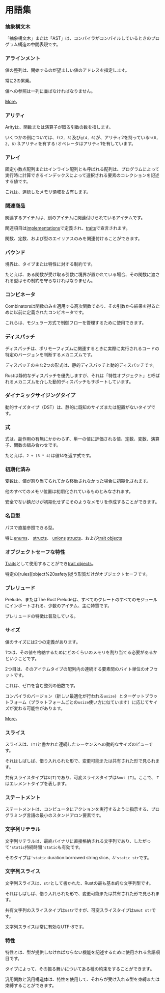 # <!--Glossary--> 用語集

### <!--Abstract Syntax Tree--> 抽象構文木

<!--An 'abstract syntax tree', or 'AST', is an intermediate representation of the structure of the program when the compiler is compiling it.-->
「抽象構文木」または「AST」は、コンパイラがコンパイルしているときのプログラム構造の中間表現です。

### <!--Alignment--> アラインメント

<!--The alignment of a value specifies what addresses values are preferred to start at.-->
値の整列は、開始するのが望ましい値のアドレスを指定します。
<!--Always a power of two.-->
常に2の累乗。
<!--References to a value must be aligned.-->
値への参照は一列に並ばなければなりません。
<!--[More][alignment].-->
[More][alignment]。

### <!--Arity--> アリティ

<!--Arity refers to the number of arguments a function or operator takes.-->
Arityは、関数または演算子が取る引数の数を指します。
<!--For some examples, `f(2, 3)` and `g(4, 6)` have arity 2, while `h(8, 2, 6)` has arity 3. The `!` operator has arity 1.-->
いくつかの例については、`f(2, 3)`及び`g(4, 6)`が、アリティ2を持っている`h(8, 2, 6)` 3.アリティを有する`!`オペレータはアリティ1を有しています。

### <!--Array--> アレイ

<!--An array, sometimes also called a fixed-size array or an inline array, is a value describing a collection of elements, each selected by an index that can be computed at run time by the program.-->
固定小数点配列またはインライン配列とも呼ばれる配列は、プログラムによって実行時に計算できるインデックスによって選択される要素のコレクションを記述する値です。
<!--It occupies a contiguous region of memory.-->
これは、連続したメモリ領域を占有します。

### <!--Associated Item--> 関連商品

<!--An associated item is an item that is associated with another item.-->
関連するアイテムは、別のアイテムに関連付けられているアイテムです。
<!--Associated items are defined in [implementations] and declared in [traits].-->
関連項目は[implementations]で定義され、[traits]で宣言されます。
<!--Only functions, constants, and type aliases can be associated.-->
関数、定数、および型のエイリアスのみを関連付けることができます。

### <!--Bound--> バウンド

<!--Bounds are constraints on a type or trait.-->
境界は、タイプまたは特性に対する制約です。
<!--For example, if a bound is placed on the argument a function takes, types passed to that function must abide by that constraint.-->
たとえば、ある関数が受け取る引数に境界が置かれている場合、その関数に渡される型はその制約を守らなければなりません。

### <!--Combinator--> コンビネータ

<!--Combinators are higher-order functions that apply only functions and earlier defined combinators to provide a result from its arguments.-->
Combinatorsは関数のみを適用する高次関数であり、その引数から結果を得るために以前に定義されたコンビネータです。
<!--They can be used to manage control flow in a modular fashion.-->
これらは、モジュラー方式で制御フローを管理するために使用できます。

### <!--Dispatch--> ディスパッチ

<!--Dispatch is the mechanism to determine which specific version of code is actually run when it involves polymorphism.-->
ディスパッチは、ポリモーフィズムに関連するときに実際に実行されるコードの特定のバージョンを判断するメカニズムです。
<!--Two major forms of dispatch are static dispatch and dynamic dispatch.-->
ディスパッチの主な2つの形式は、静的ディスパッチと動的ディスパッチです。
<!--While Rust favors static dispatch, it also supports dynamic dispatch through a mechanism called 'trait objects'.-->
Rustは静的なディスパッチを優先しますが、それは「特性オブジェクト」と呼ばれるメカニズムを介した動的ディスパッチもサポートしています。

### <!--Dynamically Sized Type--> ダイナミックサイジングタイプ

<!--A dynamically sized type (DST) is a type without a statically known size or alignment.-->
動的サイズタイプ（DST）は、静的に既知のサイズまたは配置がないタイプです。

### <!--Expression--> 式

<!--An expression is a combination of values, constants, variables, operators and functions that evaluate to a single value, with or without side-effects.-->
式は、副作用の有無にかかわらず、単一の値に評価される値、定数、変数、演算子、関数の組み合わせです。

<!--For example, `2 + (3 * 4)` is an expression that returns the value 14.-->
たとえば、`2 + (3 * 4)`は値14を返す式です。

### <!--Initialized--> 初期化済み

<!--A variable is initialized if it has been assigned a value and hasn't since been moved from.-->
変数は、値が割り当てられてから移動されなかった場合に初期化されます。
<!--All other memory locations are assumed to be initialized.-->
他のすべてのメモリ位置は初期化されているものとみなされます。
<!--Only unsafe Rust can create such a memory without initializing it.-->
安全でない錆だけが初期化せずにそのようなメモリを作成することができます。

### <!--Nominal Types--> 名目型

<!--Types that can be referred to by a path directly.-->
パスで直接参照できる型。
<!--Specifically [enums], [structs], [unions], and [trait objects].-->
特に[enums]、 [structs]、 [unions] [structs]、および[trait objects]

### <!--Object Safe Traits--> オブジェクトセーフな特性

<!--[Traits] that can be used as [trait objects].-->
[Traits]として使用することができ[trait objects]。
<!--Only traits that follow specific [rules][object%20safety] are object safe.-->
特定の[rules][object%20safety]従う形質だけがオブジェクトセーフです。

### <!--Prelude--> プレリュード

<!--Prelude, or The Rust Prelude, is a small collection of items -mostly traits -that are imported into every module of every crate.-->
Prelude、またはThe Rust Preludeは、すべてのクレートのすべてのモジュールにインポートされる、少数のアイテム、主に特質です。
<!--The traits in the prelude are pervasive.-->
プレリュードの特徴は普及している。

### <!--Size--> サイズ

<!--The size of a value has two definitions.-->
値のサイズには2つの定義があります。

<!--The first is that it is how much memory must be allocated to store that value.-->
1つは、その値を格納するためにどのくらいのメモリを割り当てる必要があるかということです。

<!--The second is that it is the offset in bytes between successive elements in an array with that item type.-->
2つ目は、そのアイテムタイプの配列内の連続する要素間のバイト単位のオフセットです。

<!--It is a multiple of the alignment, including zero.-->
これは、ゼロを含む整列の倍数です。
<!--The size can change depending on compiler version (as new optimizations are made) and target platform (similar to how `usize` varies per-platform).-->
コンパイラのバージョン（新しい最適化が行われる`usize`）とターゲットプラットフォーム（プラットフォームごとの`usize`使い方に似ています）に応じてサイズが変わる可能性があります。

<!--[More][alignment].-->
[More][alignment]。

### <!--Slice--> スライス

<!--A slice is dynamically-sized view into a contiguous sequence, written as `[T]`.-->
スライスは、`[T]`と書かれた連続したシーケンスへの動的なサイズのビューです。

<!--It is often seen in its borrowed forms, either mutable or shared.-->
それはしばしば、借り入れられた形で、変更可能または共有された形で見られます。
<!--The shared slice type is `&[T]`, while the mutable slice type is `&mut [T]`, where `T` represents the element type.-->
共有スライスタイプは`&[T]`であり、可変スライスタイプは`&mut [T]`。ここで、 `T`はエレメントタイプを表します。

### <!--Statement--> ステートメント

<!--A statement is the smallest standalone element of a programming language that commands a computer to perform an action.-->
ステートメントは、コンピュータにアクションを実行するように指示する、プログラミング言語の最小のスタンドアロン要素です。

### <!--String literal--> 文字列リテラル

<!--A string literal is a string stored directly in the final binary, and so will be valid for the `'static` duration.-->
文字列リテラルは、最終バイナリに直接格納される文字列であり、したがって`'static`持続時間`'static`も有効です。

<!--Its type is `'static` duration borrowed string slice, `&'static str`.-->
そのタイプは`'static` duration borrowed string slice、`&'static str`です。

### <!--String slice--> 文字列スライス

<!--A string slice is the most primitive string type in Rust, written as `str`.-->
文字列スライスは、`str`として書かれた、Rustの最も基本的な文字列型です。
<!--It is often seen in its borrowed forms, either mutable or shared.-->
それはしばしば、借り入れられた形で、変更可能または共有された形で見られます。
<!--The shared string slice type is `&str`, while the mutable string slice type is `&mut str`.-->
共有文字列のスライスタイプは`&str`ですが、可変スライスタイプは`&mut str`です。

<!--Strings slices are always valid UTF-8.-->
文字列スライスは常に有効なUTF-8です。

### <!--Trait--> 特性

<!--A trait is a language item that is used for describing the functionalities a type must provide.-->
特性とは、型が提供しなければならない機能を記述するために使用される言語項目です。
<!--It allows a type to make certain promises about its behavior.-->
タイプによって、その振る舞いについてある種の約束をすることができます。

<!--Generic functions and generic structs can use traits to constrain, or bound, the types they accept.-->
汎用関数と汎用構造体は、特性を使用して、それらが受け入れる型を束縛または束縛することができます。

<!--[alignment]: type-layout.html#size-and-alignment
 [enums]: items/enumerations.html
 [structs]: items/structs.html
 [unions]: items/unions.html
 [trait objects]: types.html#trait-objects
 [implementations]: items/implementations.html
 [traits]: items/traits.html
 [object safety]: items/traits.html#object-safety
-->
[alignment]: type-layout.html#size-and-alignment
 [enums]: items/enumerations.html
 [structs]: items/structs.html
 [unions]: items/unions.html
 [trait objects]: types.html#trait-objects
 [implementations]: items/implementations.html
 [traits]: items/traits.html
 [object safety]: items/traits.html#object-safety

